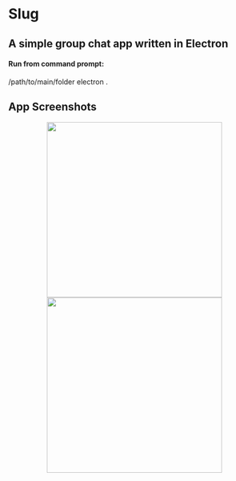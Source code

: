 # Slug
## A simple group chat app written in Electron

#### Run from command prompt:
   /path/to/main/folder electron . 

## App Screenshots
<p align="center">
  <img src="https://github.com/AzurAthena/Slug/blob/master/screenshots/join_chat.PNG" width="350"/>
  <img src="https://github.com/AzurAthena/Slug/blob/master/screenshots/chat_screen_1.PNG" width="350"/>
</p>
